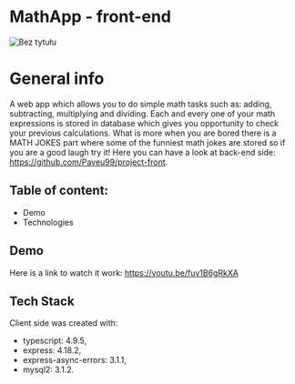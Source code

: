# MathApp - front-end
![Bez tytułu](https://user-images.githubusercontent.com/100468919/229377546-99af56df-0082-40cc-8684-f54f9a45193a.png)

# General info

A web app which allows you to do simple math tasks such as: adding, subtracting, multiplying and dividing. Each and every one of your math expressions is stored in database which gives you opportunity to check your previous calculations.
What is more when you are bored there is a MATH JOKES part where some of the funniest math jokes are stored so if you are a good laugh try it!
Here you can have a look at back-end side: https://github.com/Paveu99/project-front.


## Table of content: 
- Demo
- Technologies
## Demo
Here is a link to watch it work: https://youtu.be/fuv1B6gRkXA
## Tech Stack
Client side was created with:
- typescript: 4.9.5,
- express: 4.18.2,
- express-async-errors: 3.1.1,
- mysql2: 3.1.2.

